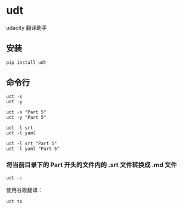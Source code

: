 # udt
udacity 翻译助手

## 安装

``` sh
pip install udt
```

## 命令行

```
udt -s
udt -y

udt -s "Part 5"
udt -y "Part 5"

udt -l srt
udt -l yaml

udt -l srt "Part 5"
udt -l yaml "Part 5"
```

### 将当前目录下的 Part 开头的文件内的 .srt 文件转换成 .md 文件

``` sh
udt -s
```

使用谷歌翻译：

``` sh
udt ts
```
